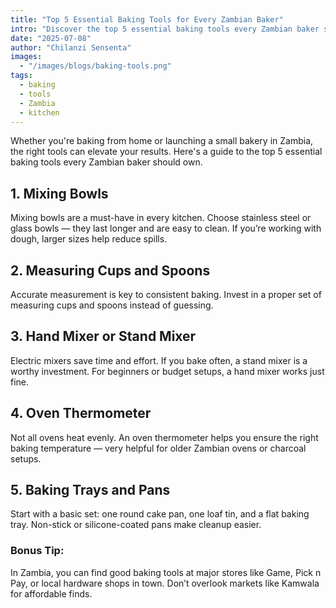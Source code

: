 ```yaml
---
title: "Top 5 Essential Baking Tools for Every Zambian Baker"
intro: "Discover the top 5 essential baking tools every Zambian baker should own."
date: "2025-07-08"
author: "Chilanzi Sensenta"
images:
  - "/images/blogs/baking-tools.png"
tags:
  - baking
  - tools
  - Zambia
  - kitchen
---
```


Whether you're baking from home or launching a small bakery in Zambia, the right tools can elevate your results. Here's a guide to the top 5 essential baking tools every Zambian baker should own.

## 1. Mixing Bowls
Mixing bowls are a must-have in every kitchen. Choose stainless steel or glass bowls — they last longer and are easy to clean. If you’re working with dough, larger sizes help reduce spills.

## 2. Measuring Cups and Spoons
Accurate measurement is key to consistent baking. Invest in a proper set of measuring cups and spoons instead of guessing.

## 3. Hand Mixer or Stand Mixer
Electric mixers save time and effort. If you bake often, a stand mixer is a worthy investment. For beginners or budget setups, a hand mixer works just fine.

## 4. Oven Thermometer
Not all ovens heat evenly. An oven thermometer helps you ensure the right baking temperature — very helpful for older Zambian ovens or charcoal setups.

## 5. Baking Trays and Pans
Start with a basic set: one round cake pan, one loaf tin, and a flat baking tray. Non-stick or silicone-coated pans make cleanup easier.

### Bonus Tip:
In Zambia, you can find good baking tools at major stores like Game, Pick n Pay, or local hardware shops in town. Don’t overlook markets like Kamwala for affordable finds.
